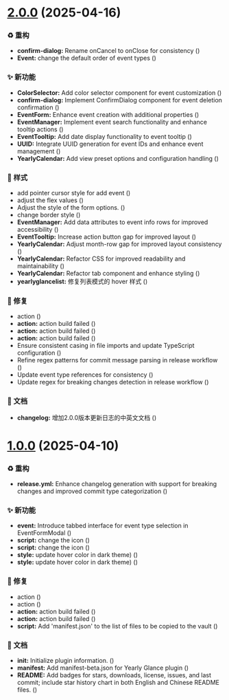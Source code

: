 # [2.0.0](https://github.com/Moyf/yearly-glance/compare/1.0.0...2.0.0) (2025-04-16)


### ♻️ 重构

* **confirm-dialog:** Rename onCancel to onClose for consistency ([](https://github.com/Moyf/yearly-glance/commit/b93750ebc9f664a3444f3903c22d17f412af546e))
* **Event:** change the default order of event types ([](https://github.com/Moyf/yearly-glance/commit/f562d9ecf95cd14cdad1ca8a616646bef1e75a95))


### ✨ 新功能

* **ColorSelector:** Add color selector component for event customization ([](https://github.com/Moyf/yearly-glance/commit/cfbf6ca5e76a04d544233534e3511d1c2a225576))
* **confirm-dialog:** Implement ConfirmDialog component for event deletion confirmation ([](https://github.com/Moyf/yearly-glance/commit/24813f416a21fe695f2933fa7c1e48aa2330abdd))
* **EventForm:** Enhance event creation with additional properties ([](https://github.com/Moyf/yearly-glance/commit/c9b2943e33e054679e85f07cb0f14c1b15fbe690))
* **EventManager:** Implement event search functionality and enhance tooltip actions ([](https://github.com/Moyf/yearly-glance/commit/93bc380db806cd0d2313e2ed071258a317090cd4))
* **EventTooltip:** Add date display functionality to event tooltip ([](https://github.com/Moyf/yearly-glance/commit/4d4e789d6262717f5d6ce04a5e2986a65f68e9c5))
* **UUID:** Integrate UUID generation for event IDs and enhance event management ([](https://github.com/Moyf/yearly-glance/commit/17446e083d7883dc8d92f61b8621347dd48d9624))
* **YearlyCalendar:** Add view preset options and configuration handling ([](https://github.com/Moyf/yearly-glance/commit/ee19736dd352520459d6bc34a9e00ccfa7f538c1))


### 🎨 样式

* add pointer cursor style for add event ([](https://github.com/Moyf/yearly-glance/commit/f1d3d0a5a9b1d716909477a5075a020d75b8340e))
* adjust the flex values ([](https://github.com/Moyf/yearly-glance/commit/46beb47fa81a6d4e9ceb246bc778a193a560c944))
* Adjust the style of the form options. ([](https://github.com/Moyf/yearly-glance/commit/60edc3ad755d8e68895ec27b2827c6296b83009d))
* change border style ([](https://github.com/Moyf/yearly-glance/commit/fc9dd726d284fbbc4d9cd03e18a75a01265e4f8e))
* **EventManager:** Add data attributes to event info rows for improved accessibility ([](https://github.com/Moyf/yearly-glance/commit/28c453e72c0ce1e039651c2b48d45f298d77fc1e))
* **EventTooltip:** Increase action button gap for improved layout ([](https://github.com/Moyf/yearly-glance/commit/08850c1b12c013fe55c1c755c7091bacf9b77e6a))
* **YearlyCalendar:** Adjust month-row gap for improved layout consistency ([](https://github.com/Moyf/yearly-glance/commit/5de40e9abca87d2552fa6a07e80ad2a873f66a06))
* **YearlyCalendar:** Refactor CSS for improved readability and maintainability ([](https://github.com/Moyf/yearly-glance/commit/caab2e8d49cb0fb6b49b99f3e6b7cc0825baa212))
* **YearlyCalendar:** Refactor tab component and enhance styling ([](https://github.com/Moyf/yearly-glance/commit/972b091b0950233b2bae1777cdd3db809027725b))
* **yearlyglancelist:** 修复列表模式的 hover 样式 ([](https://github.com/Moyf/yearly-glance/commit/1b7508e7e39d6042fd3f568cd33c763a7278d152))


### 🐛 修复

* action ([](https://github.com/Moyf/yearly-glance/commit/ed76e28a8aba4a3f4d817b1835c20abddeafe3e1))
* **action:** action build failed ([](https://github.com/Moyf/yearly-glance/commit/e9662453e6a4b1bb604ff180125b45c9824b7e89))
* **action:** action build failed ([](https://github.com/Moyf/yearly-glance/commit/2b6d5cc6def10240bf8d057d585ff1d1543eef34))
* **action:** action build failed ([](https://github.com/Moyf/yearly-glance/commit/555a8c9b7711d44d770af6f97fce27aea29fcfe1))
* Ensure consistent casing in file imports and update TypeScript configuration ([](https://github.com/Moyf/yearly-glance/commit/a1b32aa33bcb8d90033badc39acc3b018d393259))
* Refine regex patterns for commit message parsing in release workflow ([](https://github.com/Moyf/yearly-glance/commit/ffc792ddadc5570cbef82d88e4bacdf36d563bef))
* Update event type references for consistency ([](https://github.com/Moyf/yearly-glance/commit/5efd7c0ba1b8d751c9266327ac3e59b51b62486e))
* Update regex for breaking changes detection in release workflow ([](https://github.com/Moyf/yearly-glance/commit/7462f0ed2d6093bf1203b7a406eab5ae105a4148))


### 📝 文档

* **changelog:** 增加2.0.0版本更新日志的中英文文档 ([](https://github.com/Moyf/yearly-glance/commit/80c28c32eeba6e3b591ca91e5fcf7f0827e0704c))



# [1.0.0](https://github.com/Moyf/yearly-glance/compare/2f988aaf5ac4f8118626d9badd8897d900737d1a...1.0.0) (2025-04-10)


### ♻️ 重构

* **release.yml:** Enhance changelog generation with support for breaking changes and improved commit type categorization ([](https://github.com/Moyf/yearly-glance/commit/be2ee779a6e6d8bfe25c01f50820c66ef49e09c5))


### ✨ 新功能

* **event:** Introduce tabbed interface for event type selection in EventFormModal ([](https://github.com/Moyf/yearly-glance/commit/ba8845e8edd3fa39a52198b476b11cf52752f7ef))
* **script:** change the icon ([](https://github.com/Moyf/yearly-glance/commit/a2686e3b599a457c363b357ce64bf64190b8e80e))
* **script:** change the icon ([](https://github.com/Moyf/yearly-glance/commit/7f908a0da166498a5cdbc1353fbcc6150d019188))
* **style:** update hover color in dark theme) ([](https://github.com/Moyf/yearly-glance/commit/1e17337b66159a7033942a2027d48bf5c4fadd8e))
* **style:** update hover color in dark theme) ([](https://github.com/Moyf/yearly-glance/commit/635b834798be9b9963bce88ffa4cd6aed582cd45))


### 🐛 修复

* action ([](https://github.com/Moyf/yearly-glance/commit/23c8bbcf3a9168e9457bd78fb5434d9075d69d11))
* action ([](https://github.com/Moyf/yearly-glance/commit/131054e7def01991bef1283421c02c2310c6f00d))
* **action:** action build failed ([](https://github.com/Moyf/yearly-glance/commit/ef15e63255b8ac7464f29c6fe8d3efcda7de5f28))
* **action:** action build failed ([](https://github.com/Moyf/yearly-glance/commit/788c9db7294183fd4cde083ec7e864c07e9425ed))
* **script:** Add 'manifest.json' to the list of files to be copied to the vault ([](https://github.com/Moyf/yearly-glance/commit/b9c8af98014bf9c4691feba8c83ee83fe1a0b43a))


### 📝 文档

* **init:** Initialize plugin information. ([](https://github.com/Moyf/yearly-glance/commit/2f988aaf5ac4f8118626d9badd8897d900737d1a))
* **manifest:** Add manifest-beta.json for Yearly Glance plugin ([](https://github.com/Moyf/yearly-glance/commit/6e831f0a82f08eb203d01f5c4edcf357d2d511ec))
* **README:** Add badges for stars, downloads, license, issues, and last commit; include star history chart in both English and Chinese README files. ([](https://github.com/Moyf/yearly-glance/commit/f07c8751ea6c91da2f6f65df3a1d8ecc54b50749))



